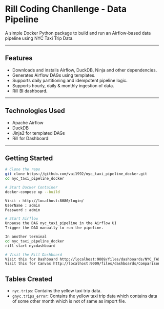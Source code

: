 # Rill Coding Chanllenge - Data Pipeline

A simple Docker Python package to build and run an Airflow-based data pipeline using NYC Taxi Trip Data.

---

## Features

- Downloads and installs Airflow, DuckDB, Ninja and other dependencies.
- Generates Airflow DAGs using templates.
- Supports daily partitioning and idempotent pipeline logic.
- Supports hourly, daily & monthly ingestion of data.
- Rill BI dashboard.

---

## Technologies Used

- Apache Airflow
- DuckDB
- Jinja2 for templated DAGs
- Rill for Dashboard

---

## Getting Started

```bash
# Clone the repo
git clone https://github.com/vai1992/nyc_taxi_pipeline_docker.git
cd nyc_taxi_pipeline_docker

# Start Docker Container
docker-compose up --build

Visit : http://localhost:8080/login/
UserName : admin
Password : admin

# Start Airflow
Unpause the DAG nyc_taxi_pipeline in the Airflow UI
Trigger the DAG manually to run the pipeline.

In another terminal
cd nyc_taxi_pipeline_docker
rill start nycdashboard

# Visit the Rill Dashboard
Visit this for Dashboard http://localhost:9009/files/dashboards/NYC_TAXI_metrics_explore.yaml
Visit this for Canvas http://localhost:9009/files/dashboards/Comparison_Canvas.yaml
```

## Tables Created 

- `nyc.trips`: Contains the yellow taxi trip data.
- `gnyc.trips_error`: Contains the yellow taxi trip data which contains data of some other month which is not of same as import file.